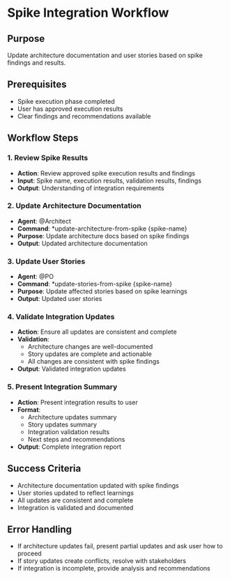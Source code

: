 # Spike Integration Workflow

## Purpose
Update architecture documentation and user stories based on spike findings and results.

## Prerequisites
- Spike execution phase completed
- User has approved execution results
- Clear findings and recommendations available

## Workflow Steps

### 1. Review Spike Results
- **Action**: Review approved spike execution results and findings
- **Input**: Spike name, execution results, validation results, findings
- **Output**: Understanding of integration requirements

### 2. Update Architecture Documentation
- **Agent**: @Architect
- **Command**: *update-architecture-from-spike {spike-name}
- **Purpose**: Update architecture docs based on spike findings
- **Output**: Updated architecture documentation

### 3. Update User Stories
- **Agent**: @PO
- **Command**: *update-stories-from-spike {spike-name}
- **Purpose**: Update affected stories based on spike learnings
- **Output**: Updated user stories

### 4. Validate Integration Updates
- **Action**: Ensure all updates are consistent and complete
- **Validation**:
  - Architecture changes are well-documented
  - Story updates are complete and actionable
  - All changes are consistent with spike findings
- **Output**: Validated integration updates

### 5. Present Integration Summary
- **Action**: Present integration results to user
- **Format**:
  - Architecture updates summary
  - Story updates summary
  - Integration validation results
  - Next steps and recommendations
- **Output**: Complete integration report

## Success Criteria
- Architecture documentation updated with spike findings
- User stories updated to reflect learnings
- All updates are consistent and complete
- Integration is validated and documented

## Error Handling
- If architecture updates fail, present partial updates and ask user how to proceed
- If story updates create conflicts, resolve with stakeholders
- If integration is incomplete, provide analysis and recommendations
